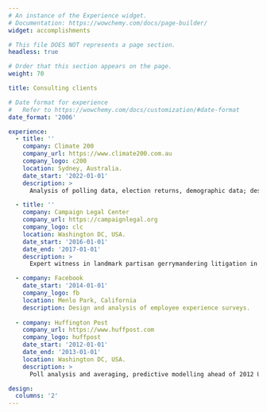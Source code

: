 ```yaml
---
# An instance of the Experience widget.
# Documentation: https://wowchemy.com/docs/page-builder/
widget: accomplishments

# This file DOES NOT represents a page section.
headless: true

# Order that this section appears on the page.
weight: 70

title: Consulting clients 

# Date format for experience
#   Refer to https://wowchemy.com/docs/customization/#date-format
date_format: '2006'

experience:
  - title: ''
    company: Climate 200
    company_url: https://www.climate200.com.au
    company_logo: c200
    location: Sydney, Australia.
    date_start: '2022-01-01'  
    description: >
      Analysis of polling data, election returns, demographic data; designing and creating donor and contact database.   Part of a team that helped elect six "teal" independent candidates to the Australian House of Representatives in Australia's May 2022 House of Representatives elections.

  - title: ''
    company: Campaign Legal Center
    company_url: https://campaignlegal.org
    company_logo: clc
    location: Washington DC, USA.
    date_start: '2016-01-01'
    date_end: '2017-01-01'
    description: >
      Expert witness in landmark partisan gerrymandering litigation in the United States; [Gill v Whitford](https://www.brennancenter.org/our-work/court-cases/gill-v-whitford) (Wisconsin state legislative redistricting) and [Common Cause v Rucho](https://www.brennancenter.org/our-work/court-cases/rucho-v-league-women-voters-north-carolina) (North Carolina Congressional redistricting).   Helped produce the first affirmative trial verdicts for plaintiffs alleging partisan gerrymandering; cases subsequently appealed to the Supreme Court of the United States.

  - company: Facebook
    date_start: '2014-01-01'
    company_logo: fb
    location: Menlo Park, California
    description: Design and analysis of employee experience surveys.
    
  - company: Huffington Post
    company_url: https://www.huffpost.com
    company_logo: huffpost
    date_start: '2012-01-01'
    date_end: '2013-01-01'
    location: Washington DC, USA.
    description: >
      Poll analysis and averaging, predictive modelling ahead of 2012 US presidential election.  Successfully predicted winner of presidential election in all 50 states.

design:
  columns: '2'
---      
```

